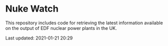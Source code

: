 # Nuke Watch

This repository includes code for retrieving the latest information available on the output of EDF nuclear power plants in the UK.

Last updated: 2021-01-21 20:29